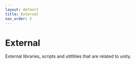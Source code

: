 ```yaml
---
layout: default
title: External
nav_order: 5
---
```


# External
External libraries, scripts and utitlities that are related to unity.

